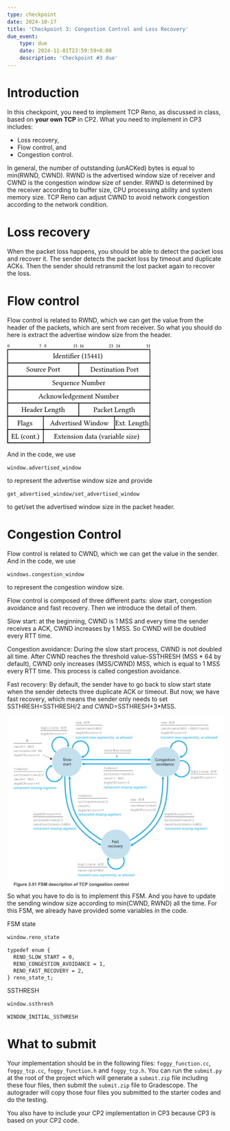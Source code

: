 ```yaml
---
type: checkpoint
date: 2024-10-17
title: 'Checkpoint 3: Congestion Control and Loss Recovery'
due_event: 
    type: due
    date: 2024-11-01T23:59:59+8:00
    description: 'Checkpoint #3 due'
---
```


# Introduction
In this checkpoint, you need to implement TCP Reno, as discussed in class, based on **your own TCP** in CP2. What you need to implement in CP3 includes:

* Loss recovery,
* Flow control, and
* Congestion control.

In general, the number of outstanding (unACKed) bytes is equal to min(RWND, CWND). RWND is the advertised window size of receiver and CWND is the congestion window size of sender. RWND is determined by the receiver according to buffer size, CPU processing ability and system memory size. TCP Reno can adjust CWND to avoid network congestion according to the network condition.

# Loss recovery
When the packet loss happens, you should be able to detect the packet loss and recover it. The sender detects the packet loss by timeout and duplicate ACKs. Then the sender should retransmit the lost packet again to recover the loss.

# Flow control
Flow control is related to RWND, which we can get the value from the header of the packets, which are sent from receiver. So what you should do here is extract the advertise window size from the header.

![](../_images/cp3/cmu_tcp_header-1.png)

And in the code, we use
```
window.advertised_window
```
to represent the advertise window size and provide
```
get_advertised_window/set_advertised_window
```
to get/set the advertised window size in the packet header.
# Congestion Control
Flow control is related to CWND, which we can get the value in the sender. And in the code, we use
```
windows.congestion_window
```
to represent the congestion window size.

Flow control is composed of three different parts: slow start, congestion avoidance and fast recovery. Then we introduce the detail of them.

Slow start: at the beginning, CWND is 1 MSS and every time the sender receives a ACK, CWND increases by 1 MSS. So CWND will be doubled every RTT time.

Congestion avoidance: During the slow start process, CWND is not doubled all time. After CWND reaches the threshold value-SSTHRESH (MSS * 64 by default), CWND only increases (MSS/CWND) MSS, which is equal to 1 MSS every RTT time. This process is called congestion avoidance.

Fast recovery: By default, the sender have to go back to slow start state when the sender detects three duplicate ACK or timeout. But now, we have fast recovery, which means the sender only needs to set SSTHRESH=SSTHRESH/2 and CWND=SSTHRESH+3*MSS.

![](../_images/cp3/state_diagram.png)
So what you have to do is to implement this FSM. And you have to update the sending window size according to min(CWND, RWND) all the time. For this FSM, we already have provided some variables in the code.

FSM state 
```
window.reno_state
```
```
typedef enum {
  RENO_SLOW_START = 0,
  RENO_CONGESTION_AVOIDANCE = 1,
  RENO_FAST_RECOVERY = 2,
} reno_state_t;
```

SSTHRESH
```
window.ssthresh
```
```
WINDOW_INITIAL_SSTHRESH
```

# What to submit
Your implementation should be in the following files: ```foggy_function.cc```, ```foggy_tcp.cc```, ```foggy_function.h``` and ```foggy_tcp.h```. You can run the `submit.py` at the root of the project which will generate a `submit.zip` file including these four files, then submit the `submit.zip` file to Gradescope. The autograder will copy those four files you submitted to the starter codes and do the testing.

You also have to include your CP2 implementation in CP3 because CP3 is based on your CP2 code.
